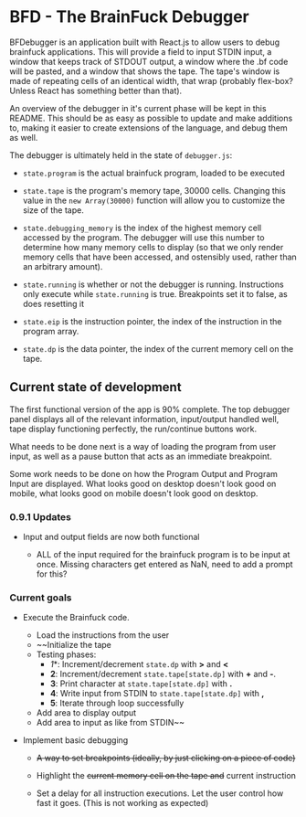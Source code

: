 # BFD - The BrainFuck Debugger

BFDebugger is an application built with React.js to allow users to debug brainfuck applications. This will provide a field to input STDIN input, a window that keeps track of STDOUT output, a window where the .bf code will be pasted, and a window that shows the tape. The tape's window is made of repeating cells of an identical width, that wrap (probably flex-box? Unless React has something better than that).

An overview of the debugger in it's current phase will be kept in this README. This should be as easy as possible to update and make additions to, making it easier to create extensions of the language, and debug them as well.

The debugger is ultimately held in the state of `debugger.js`:

* `state.program` is the actual brainfuck program, loaded to be executed

* `state.tape` is the program's memory tape, 30000 cells. Changing this value in the `new Array(30000)` function will allow you to customize the size of the tape.

* `state.debugging_memory` is the index of the highest memory cell accessed by the program. The debugger will use this number to determine how many memory cells to display (so that we only render memory cells that have been accessed, and ostensibly used, rather than an arbitrary amount).

* `state.running` is whether or not the debugger is running. Instructions only execute while `state.running` is true. Breakpoints set it to false, as does resetting it

* `state.eip` is the instruction pointer, the index of the instruction in the program array. 

* `state.dp` is the data pointer, the index of the current memory cell on the tape.

## Current state of development

The first functional version of the app is 90% complete. The top debugger panel displays all of the relevant information, input/output handled well, tape display functioning perfectly, the run/continue buttons work.

What needs to be done next is a way of loading the program from user input, as well as a pause button that acts as an immediate breakpoint.

Some work needs to be done on how the Program Output and Program Input are displayed. What looks good on desktop doesn't look good on mobile, what looks good on mobile doesn't look good on desktop.

### 0.9.1 Updates

* Input and output fields are now both functional

    * ALL of the input required for the brainfuck program is to be input at once. Missing characters get entered as NaN, need to add a prompt for this?

### Current goals

* Execute the Brainfuck code. 
    * Load the instructions from the user
    * ~~Initialize the tape
    * Testing phases:
        * *1**: Increment/decrement `state.dp` with **>** and **<**
        * **2**: Increment/decrement `state.tape[state.dp]` with **+** and **-**.
        * **3**: Print character at `state.tape[state.dp]` with **.**
        * **4**: Write input from STDIN to `state.tape[state.dp]` with **,**
        * **5**: Iterate through loop successfully
    * Add area to display output
    * Add area to input as like from STDIN~~

* Implement basic debugging
    * ~~A way to set breakpoints (ideally, by just clicking on a piece of code)~~

    * Highlight the ~~current memory cell on the tape and~~ current instruction

    * Set a delay for all instruction executions. Let the user control how fast it goes. (This is not working as expected)

